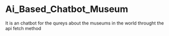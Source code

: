 # Ai_Based_Chatbot_Museum
It is an chatbot for the qureys about the museums in the world throught the api fetch method
